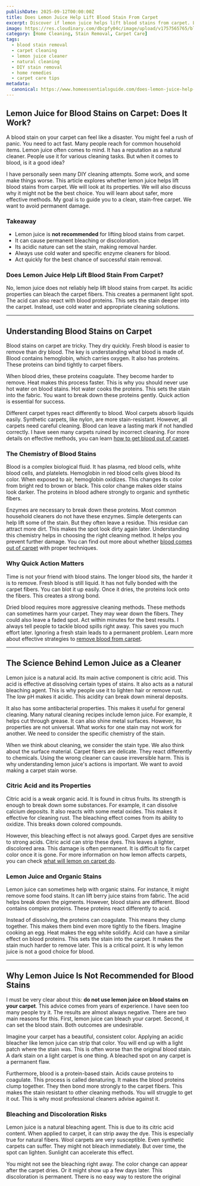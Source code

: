 ```yaml
---
publishDate: 2025-09-12T00:00:00Z
title: Does Lemon Juice Help Lift Blood Stain From Carpet
excerpt: Discover if lemon juice helps lift blood stains from carpet. Learn effective, safe methods for carpet blood stain removal and what to avoid.
image: https://res.cloudinary.com/dbcpfy04c/image/upload/v1757565765/blog_image_1757565765_soqnmb.webp
category: [Home Cleaning, Stain Removal, Carpet Care]
tags:
  - blood stain removal
  - carpet cleaning
  - lemon juice cleaner
  - natural cleaning
  - DIY stain removal
  - home remedies
  - carpet care tips
metadata:
  canonical: https://www.homeessentialsguide.com/does-lemon-juice-help-lift-blood-stain-from-carpet
---
```


## Lemon Juice for Blood Stains on Carpet: Does It Work?

A blood stain on your carpet can feel like a disaster. You might feel a rush of panic. You need to act fast. Many people reach for common household items. Lemon juice often comes to mind. It has a reputation as a natural cleaner. People use it for various cleaning tasks. But when it comes to blood, is it a good idea?

I have personally seen many DIY cleaning attempts. Some work, and some make things worse. This article explores whether lemon juice helps lift blood stains from carpet. We will look at its properties. We will also discuss why it might not be the best choice. You will learn about safer, more effective methods. My goal is to guide you to a clean, stain-free carpet. We want to avoid permanent damage.

### Takeaway

*   Lemon juice is **not recommended** for lifting blood stains from carpet.
*   It can cause permanent bleaching or discoloration.
*   Its acidic nature can set the stain, making removal harder.
*   Always use cold water and specific enzyme cleaners for blood.
*   Act quickly for the best chance of successful stain removal.

### Does Lemon Juice Help Lift Blood Stain From Carpet?

No, lemon juice does not reliably help lift blood stains from carpet. Its acidic properties can bleach the carpet fibers. This creates a permanent light spot. The acid can also react with blood proteins. This sets the stain deeper into the carpet. Instead, use cold water and appropriate cleaning solutions.

---

## Understanding Blood Stains on Carpet

Blood stains on carpet are tricky. They dry quickly. Fresh blood is easier to remove than dry blood. The key is understanding what blood is made of. Blood contains hemoglobin, which carries oxygen. It also has proteins. These proteins can bind tightly to carpet fibers.

When blood dries, these proteins coagulate. They become harder to remove. Heat makes this process faster. This is why you should never use hot water on blood stains. Hot water cooks the proteins. This sets the stain into the fabric. You want to break down these proteins gently. Quick action is essential for success.

Different carpet types react differently to blood. Wool carpets absorb liquids easily. Synthetic carpets, like nylon, are more stain-resistant. However, all carpets need careful cleaning. Blood can leave a lasting mark if not handled correctly. I have seen many carpets ruined by incorrect cleaning. For more details on effective methods, you can learn [how to get blood out of carpet](https://homeessentialsguide.com/how-to-get-blood-out-of-carpet).

### The Chemistry of Blood Stains

Blood is a complex biological fluid. It has plasma, red blood cells, white blood cells, and platelets. Hemoglobin in red blood cells gives blood its color. When exposed to air, hemoglobin oxidizes. This changes its color from bright red to brown or black. This color change makes older stains look darker. The proteins in blood adhere strongly to organic and synthetic fibers.

Enzymes are necessary to break down these proteins. Most common household cleaners do not have these enzymes. Simple detergents can help lift some of the stain. But they often leave a residue. This residue can attract more dirt. This makes the spot look dirty again later. Understanding this chemistry helps in choosing the right cleaning method. It helps you prevent further damage. You can find out more about whether [blood comes out of carpet](https://homeessentialsguide.com/does-blood-come-out-of-carpet) with proper techniques.

### Why Quick Action Matters

Time is not your friend with blood stains. The longer blood sits, the harder it is to remove. Fresh blood is still liquid. It has not fully bonded with the carpet fibers. You can blot it up easily. Once it dries, the proteins lock onto the fibers. This creates a strong bond.

Dried blood requires more aggressive cleaning methods. These methods can sometimes harm your carpet. They may wear down the fibers. They could also leave a faded spot. Act within minutes for the best results. I always tell people to tackle blood spills right away. This saves you much effort later. Ignoring a fresh stain leads to a permanent problem. Learn more about effective strategies to [remove blood from carpet](https://homeessentialsguide.com/how-to-remove-blood-from-carpet).

---

## The Science Behind Lemon Juice as a Cleaner

Lemon juice is a natural acid. Its main active component is citric acid. This acid is effective at dissolving certain types of stains. It also acts as a natural bleaching agent. This is why people use it to lighten hair or remove rust. The low pH makes it acidic. This acidity can break down mineral deposits.

It also has some antibacterial properties. This makes it useful for general cleaning. Many natural cleaning recipes include lemon juice. For example, it helps cut through grease. It can also shine metal surfaces. However, its properties are not universal. What works for one stain may not work for another. We need to consider the specific chemistry of the stain.

When we think about cleaning, we consider the stain type. We also think about the surface material. Carpet fibers are delicate. They react differently to chemicals. Using the wrong cleaner can cause irreversible harm. This is why understanding lemon juice's actions is important. We want to avoid making a carpet stain worse.

### Citric Acid and its Properties

Citric acid is a weak organic acid. It is found in citrus fruits. Its strength is enough to break down some substances. For example, it can dissolve calcium deposits. It also reacts with some metal oxides. This makes it effective for cleaning rust. The bleaching effect comes from its ability to oxidize. This breaks down colored compounds.

However, this bleaching effect is not always good. Carpet dyes are sensitive to strong acids. Citric acid can strip these dyes. This leaves a lighter, discolored area. This damage is often permanent. It is difficult to fix carpet color once it is gone. For more information on how lemon affects carpets, you can check [what will lemon on carpet do](https://homeessentialsguide.com/what-will-lemon-on-carpet-do).

### Lemon Juice and Organic Stains

Lemon juice can sometimes help with organic stains. For instance, it might remove some food stains. It can lift berry juice stains from fabric. The acid helps break down the pigments. However, blood stains are different. Blood contains complex proteins. These proteins react differently to acid.

Instead of dissolving, the proteins can coagulate. This means they clump together. This makes them bind even more tightly to the fibers. Imagine cooking an egg. Heat makes the egg white solidify. Acid can have a similar effect on blood proteins. This sets the stain into the carpet. It makes the stain much harder to remove later. This is a critical point. It is why lemon juice is not a good choice for blood.

---

## Why Lemon Juice Is Not Recommended for Blood Stains

I must be very clear about this: **do not use lemon juice on blood stains on your carpet**. This advice comes from years of experience. I have seen too many people try it. The results are almost always negative. There are two main reasons for this. First, lemon juice can bleach your carpet. Second, it can set the blood stain. Both outcomes are undesirable.

Imagine your carpet has a beautiful, consistent color. Applying an acidic bleacher like lemon juice can strip that color. You will end up with a light patch where the stain was. This is often worse than the original blood stain. A dark stain on a light carpet is one thing. A bleached spot on any carpet is a permanent flaw.

Furthermore, blood is a protein-based stain. Acids cause proteins to coagulate. This process is called denaturing. It makes the blood proteins clump together. They then bond more strongly to the carpet fibers. This makes the stain resistant to other cleaning methods. You will struggle to get it out. This is why most professional cleaners advise against it.

### Bleaching and Discoloration Risks

Lemon juice is a natural bleaching agent. This is due to its citric acid content. When applied to carpet, it can strip away the dye. This is especially true for natural fibers. Wool carpets are very susceptible. Even synthetic carpets can suffer. They might not bleach immediately. But over time, the spot can lighten. Sunlight can accelerate this effect.

You might not see the bleaching right away. The color change can appear after the carpet dries. Or it might show up a few days later. This discoloration is permanent. There is no easy way to restore the original